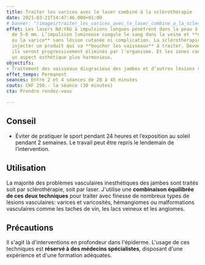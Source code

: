 ```yaml
---
title: Traiter les varices avec le laser combiné à la sclérothérapie
date: 2021-03-21T14:47:46.000+01:00
# banner: "/images/traiter_les_varices_avec_le_laser_combine_a_la_sclerotherapie.jpg"
effet: Les lasers Nd:YAG à impulsions longues pénètrent dans la peau à une profondeur
  de 5-6 mm. L’impulsion lumineuse coagule le sang dans la veine et **détruit la varicosité
  ou la varice** sans lésion cutanée ni complication. La sclérothérapie consiste à
  injecter un produit qui va **boucher les vaisseaux** à traiter. Devenus inutiles,
  ils seront progressivement éliminés par l'organisme. Et les zones concernées retrouveront
  un aspect esthétique plus harmonieux.
objectifs:
- Traitement des vaisseaux disgracieux des jambes et d’autres lésions vasculaires
effet_temps: Permanent
seances: Entre 2 et 4 séances de 20 à 45 minutes
couts: CHF 250.- la séance (30 minutes)
cta: Prendre rendez-vous

---
```

## Conseil

* Éviter de pratiquer le sport pendant 24 heures et l’exposition au soleil pendant 2 semaines. Le travail peut être repris le lendemain de l’intervention.

## Utilisation

La majorité des problèmes vasculaires inesthétiques des jambes sont traités soit par sclérothérapie, soit par laser. J'utilise une **combinaison équilibrée de ces deux techniques** pour traiter avec finesse de nombreux types de lésions vasculaires: varices et varicosités, hémangiomes ou malformations vasculaires comme les taches de vin, les lacs veineux et les angiomes.

## Précautions

Il s'agit là d'interventions en profondeur dans l'épiderme. L'usage de ces techniques est **réservé à des médecins spécialistes**, disposant d'une expérience et d'une formation adéquates.